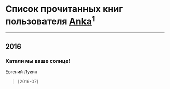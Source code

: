 # Список прочитанных книг пользователя [Anka](https://plus.google.com/108881769841095262504)<sup>1</sup>
---

## 2016

### Катали мы ваше солнце!
Евгений Лукин
> [2016-07] 



